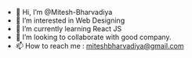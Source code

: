 - 👋 Hi, I’m @Mitesh-Bharvadiya
- 👀 I’m interested in Web Designing
- 🌱 I’m currently learning React JS
- 💞️ I’m looking to collaborate with good company.
- 📫 How to reach me : miteshbharvadiya@gmail.com
